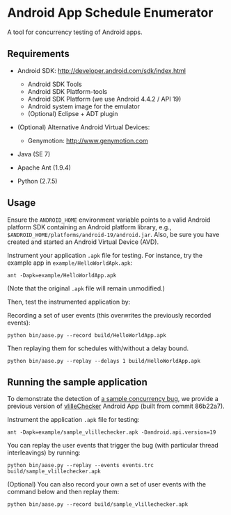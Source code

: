 # Android App Schedule Enumerator

A tool for concurrency testing of Android apps.

## Requirements

- Android SDK: http://developer.android.com/sdk/index.html
    - Android SDK Tools
    - Android SDK Platform-tools
    - Android SDK Platform (we use Android 4.4.2 / API 19)
    - Android system image for the emulator
    - (Optional) Eclipse + ADT plugin

- (Optional) Alternative Android Virtual Devices:
    - Genymotion: http://www.genymotion.com

- Java (SE 7)

- Apache Ant (1.9.4)

- Python (2.7.5)


## Usage

Ensure the `ANDROID_HOME` environment variable points to a valid Android
platform SDK containing an Android platform library, e.g.,
`$ANDROID_HOME/platforms/android-19/android.jar`. Also, be sure you have
created and started an Android Virtual Device (AVD).

Instrument your application `.apk` file for testing. For instance, try the
example app in `example/HelloWorldApk.apk`:

    ant -Dapk=example/HelloWorldApp.apk

(Note that the original `.apk` file will remain unmodified.)

Then, test the instrumented application by:

Recording a set of user events (this overwrites the previously recorded events): 

	python bin/aase.py --record build/HelloWorldApp.apk
	
Then replaying them for schedules with/without a delay bound.

    python bin/aase.py --replay --delays 1 build/HelloWorldApp.apk

<!-- And see the results in `logcatOutputs`. -->

## Running the sample application

To demonstrate the detection of <a href="https://github.com/ojacquemart/vlilleChecker/issues/60"> a sample concurrency bug</a>, we provide a previous version of <a href="https://github.com/ojacquemart/vlilleChecker"> vlilleChecker</a>  Android App (built from commit 86b22a7).

Instrument the application `.apk` file for testing:

    ant -Dapk=example/sample_vlillechecker.apk -Dandroid.api.version=19

	
You can replay the user events that trigger the bug (with particular thread interleavings) by running:

    python bin/aase.py --replay --events events.trc build/sample_vlillechecker.apk
    
    
(Optional) You can also record your own a set of user events with the command below and then replay them: 

	python bin/aase.py --record build/sample_vlillechecker.apk     


